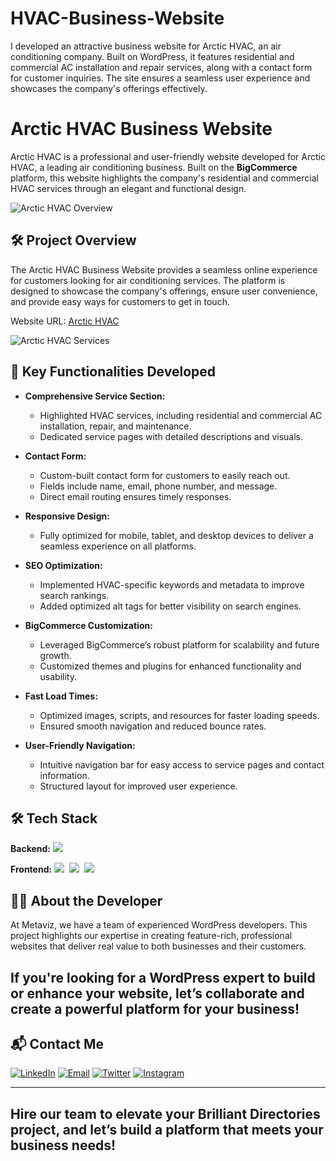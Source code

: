 # HVAC-Business-Website
I developed an attractive business website for Arctic HVAC, an air conditioning company. Built on WordPress, it features residential and commercial AC installation and repair services, along with a contact form for customer inquiries. The site ensures a seamless user experience and showcases the company's offerings effectively.
# Arctic HVAC Business Website

Arctic HVAC is a professional and user-friendly website developed for Arctic HVAC, a leading air conditioning business. Built on the **BigCommerce** platform, this website highlights the company's residential and commercial HVAC services through an elegant and functional design.

![Arctic HVAC Overview](https://github.com/user-attachments/assets/arctic-hvac-banner.png)

## 🛠 Project Overview

The Arctic HVAC Business Website provides a seamless online experience for customers looking for air conditioning services. The platform is designed to showcase the company's offerings, ensure user convenience, and provide easy ways for customers to get in touch.

Website URL: [Arctic HVAC](https://arcticairhvacr.com/)

![Arctic HVAC Services](https://github.com/user-attachments/assets/arctic-hvac-services.png)

## 🚀 Key Functionalities Developed

- **Comprehensive Service Section:**
  - Highlighted HVAC services, including residential and commercial AC installation, repair, and maintenance.
  - Dedicated service pages with detailed descriptions and visuals.

- **Contact Form:**
  - Custom-built contact form for customers to easily reach out.
  - Fields include name, email, phone number, and message.
  - Direct email routing ensures timely responses.

- **Responsive Design:**
  - Fully optimized for mobile, tablet, and desktop devices to deliver a seamless experience on all platforms.

- **SEO Optimization:**
  - Implemented HVAC-specific keywords and metadata to improve search rankings.
  - Added optimized alt tags for better visibility on search engines.

- **BigCommerce Customization:**
  - Leveraged BigCommerce’s robust platform for scalability and future growth.
  - Customized themes and plugins for enhanced functionality and usability.

- **Fast Load Times:**
  - Optimized images, scripts, and resources for faster loading speeds.
  - Ensured smooth navigation and reduced bounce rates.

- **User-Friendly Navigation:**
  - Intuitive navigation bar for easy access to service pages and contact information.
  - Structured layout for improved user experience.

## 🛠️ Tech Stack

**Backend:**
![](https://img.shields.io/badge/BigCommerce-232F3E?style=for-the-badge&logo=bigcommerce&logoColor=white)

**Frontend:**
![](https://img.shields.io/badge/HTML5-E34F26?style=for-the-badge&logo=html5&logoColor=white)&nbsp;
![](https://img.shields.io/badge/CSS3-1572B6?style=for-the-badge&logo=css3&logoColor=white)&nbsp;
![](https://img.shields.io/badge/JavaScript-323330?style=for-the-badge&logo=javascript&logoColor=F7DF1E)&nbsp;

## 👨‍💻 About the Developer

At Metaviz, we have a team of experienced WordPress developers. This project highlights our expertise in creating feature-rich, professional websites that deliver real value to both businesses and their customers. 

If you're looking for a WordPress expert to build or enhance your website, let’s collaborate and create a powerful platform for your business!
---

## 📬 Contact Me

[![LinkedIn](https://img.shields.io/badge/LinkedIn-Connect-blue?style=for-the-badge&logo=linkedin)](https://www.linkedin.com/company/metaviz-tech/posts/?feedView=all)
[![Email](https://img.shields.io/badge/Email-Contact%20Me-orange?style=for-the-badge&logo=gmail)](mailto:info@metaviz.pro)
[![Twitter](https://img.shields.io/badge/Twitter-Connect-red?style=for-the-badge&logo=Twitter)](https://x.com/MetavizPro)
[![Instagram](https://img.shields.io/badge/Instagram-Contact%20Me-pink?style=for-the-badge&logo=Instagram)](https://www.instagram.com/metavizpro/)

---

Hire our team to elevate your Brilliant Directories project, and let’s build a platform that meets your business needs!
---
